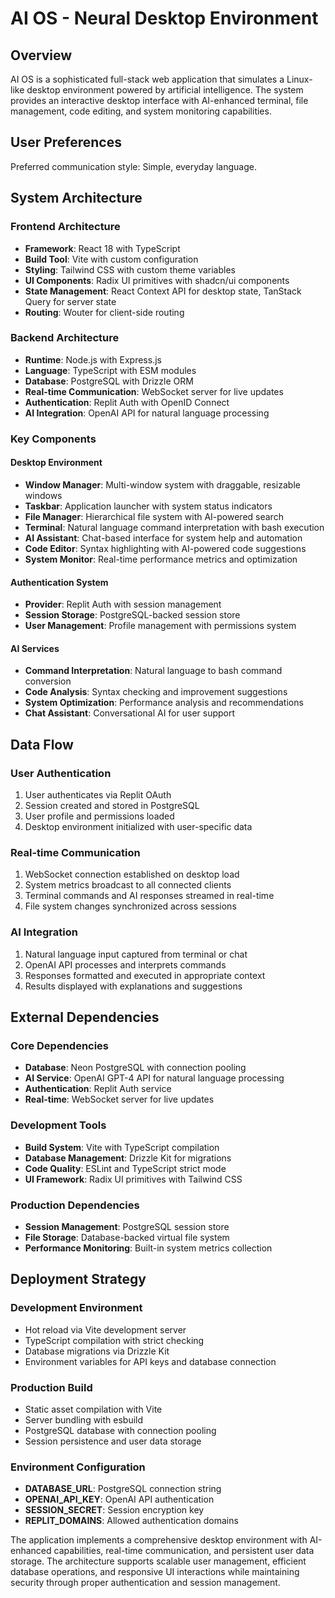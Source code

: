 # AI OS - Neural Desktop Environment

## Overview

AI OS is a sophisticated full-stack web application that simulates a Linux-like desktop environment powered by artificial intelligence. The system provides an interactive desktop interface with AI-enhanced terminal, file management, code editing, and system monitoring capabilities.

## User Preferences

Preferred communication style: Simple, everyday language.

## System Architecture

### Frontend Architecture
- **Framework**: React 18 with TypeScript
- **Build Tool**: Vite with custom configuration
- **Styling**: Tailwind CSS with custom theme variables
- **UI Components**: Radix UI primitives with shadcn/ui components
- **State Management**: React Context API for desktop state, TanStack Query for server state
- **Routing**: Wouter for client-side routing

### Backend Architecture
- **Runtime**: Node.js with Express.js
- **Language**: TypeScript with ESM modules
- **Database**: PostgreSQL with Drizzle ORM
- **Real-time Communication**: WebSocket server for live updates
- **Authentication**: Replit Auth with OpenID Connect
- **AI Integration**: OpenAI API for natural language processing

### Key Components

#### Desktop Environment
- **Window Manager**: Multi-window system with draggable, resizable windows
- **Taskbar**: Application launcher with system status indicators
- **File Manager**: Hierarchical file system with AI-powered search
- **Terminal**: Natural language command interpretation with bash execution
- **AI Assistant**: Chat-based interface for system help and automation
- **Code Editor**: Syntax highlighting with AI-powered code suggestions
- **System Monitor**: Real-time performance metrics and optimization

#### Authentication System
- **Provider**: Replit Auth with session management
- **Session Storage**: PostgreSQL-backed session store
- **User Management**: Profile management with permissions system

#### AI Services
- **Command Interpretation**: Natural language to bash command conversion
- **Code Analysis**: Syntax checking and improvement suggestions
- **System Optimization**: Performance analysis and recommendations
- **Chat Assistant**: Conversational AI for user support

## Data Flow

### User Authentication
1. User authenticates via Replit OAuth
2. Session created and stored in PostgreSQL
3. User profile and permissions loaded
4. Desktop environment initialized with user-specific data

### Real-time Communication
1. WebSocket connection established on desktop load
2. System metrics broadcast to all connected clients
3. Terminal commands and AI responses streamed in real-time
4. File system changes synchronized across sessions

### AI Integration
1. Natural language input captured from terminal or chat
2. OpenAI API processes and interprets commands
3. Responses formatted and executed in appropriate context
4. Results displayed with explanations and suggestions

## External Dependencies

### Core Dependencies
- **Database**: Neon PostgreSQL with connection pooling
- **AI Service**: OpenAI GPT-4 API for natural language processing
- **Authentication**: Replit Auth service
- **Real-time**: WebSocket server for live updates

### Development Tools
- **Build System**: Vite with TypeScript compilation
- **Database Management**: Drizzle Kit for migrations
- **Code Quality**: ESLint and TypeScript strict mode
- **UI Framework**: Radix UI primitives with Tailwind CSS

### Production Dependencies
- **Session Management**: PostgreSQL session store
- **File Storage**: Database-backed virtual file system
- **Performance Monitoring**: Built-in system metrics collection

## Deployment Strategy

### Development Environment
- Hot reload via Vite development server
- TypeScript compilation with strict checking
- Database migrations via Drizzle Kit
- Environment variables for API keys and database connection

### Production Build
- Static asset compilation with Vite
- Server bundling with esbuild
- PostgreSQL database with connection pooling
- Session persistence and user data storage

### Environment Configuration
- **DATABASE_URL**: PostgreSQL connection string
- **OPENAI_API_KEY**: OpenAI API authentication
- **SESSION_SECRET**: Session encryption key
- **REPLIT_DOMAINS**: Allowed authentication domains

The application implements a comprehensive desktop environment with AI-enhanced capabilities, real-time communication, and persistent user data storage. The architecture supports scalable user management, efficient database operations, and responsive UI interactions while maintaining security through proper authentication and session management.